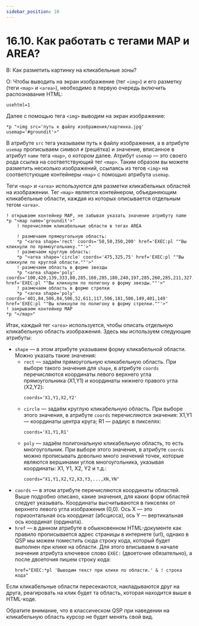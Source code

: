 ```yaml
---
sidebar_position: 10
---
```


# 16.10. Как работать с тегами MAP и AREA?
<!-- [:faq_16_10] -->

В:	 Как разметить картинку на кликабельные зоны?

О:
Чтобы выводить на экран изображение (тег `<img>`) и его разметку (теги `<map>` и `<area>`), необходимо в первую очередь включить распознавание HTML:

```qsp
usehtml=1
```
Далее с помощью тега `<img>` выводим на экран изображение:
```qsp
*p "<img src='путь к файлу изображения/картинка.jpg' usemap='#groundit'>"
```
В атрибуте `src` тега указываем путь к файлу изображения, а в атрибуте `usemap` прописываем символ `#` (решётка) и значение, вписанное в атрибут `name` тега `<map>`, о котором далее. Атрибут `usemap` — это своего рода ссылка на соответствующий тег `<map>`. Таким образом вы можете разметить несколько изображений, ссылаясь из тегов `<img>` на соответстующие контейнеры `<map>` с помощью атрибута `usemap`.

Теги `<map>` и `<area>` используются для разметки кликабельных областей на изображении. Тег `<map>` является контейнером, объединяющим кликабельные области, каждая из которых описывается отдельным тегом `<area>`.
```qsp
! открываем контейнер MAP, не забывая указать значение атрибуту name
*p "<map name='groundit'>"
	! перечисляем кликабельные области в тегах AREA

	! размечаем прямоугольную область:
	*p "<area shape='rect' coords='50,50,350,200' href='EXEC:pl ""Вы кликнули по прямоугольнику.""'>"
	! размечаем круглую область:
	*p "<area shape='circle' coords='475,325,75' href='EXEC:pl ""Вы кликнули по круглой области.""'>"
	! размечаем область в форме звезды
	*p "<area shape='poly' coords='100,420,139,333,80,285,160,285,180,240,197,285,260,285,211,327,245,420,171,360' href='EXEC:pl ""Вы кликнули по полигону в форму звезды.""'>"
	! размечаем область в форме стрелки
	*p "<area shape='poly' coords='401,84,506,84,506,52,611,117,506,181,506,149,401,149' href='EXEC:pl ""Вы кликнули по полигону в форму стрелки.""'>"
! закрываем контейнер MAP
*p "</map>"
```
Итак, каждый тег `<area>` используется, чтобы описать отдельную кликабельную область изображения. Здесь мы используем следующие атрибуты:
* `shape` — в этом атрибуте указываем форму кликабельной области. Можно указать такие значения:
	* `rect` — задаём прямоугольную кликабельную область. При выборе такого значения для `shape`, в атрибуте `coords` перечисляются координаты левого верхнего угла прямоугольника (X1,Y1) и координаты нижнего правого угла (X2,Y2):
		```
		coords='X1,Y1,X2,Y2'
		```
	* `circle` — задаём круглую кликабельную область. При выборе этого значения, в атрибуте `coords` перечисляются значения: X1,Y1 — координаты центра круга; R1 — радиус в пикселях:
		```
		coords='X1,Y1,R1'
		```
	* `poly` — задаём полигональную кликабельную область, то есть многоугольник. При выборе этого значения, в атрибуте `coords` можно прописывать довольно много значений точек, которые являются вершинами углов многоугольника, указывая координаты: X1, Y1, X2, Y2 и т.д.:
		```
		coords="X1,Y1,X2,Y2,X3,Y3,...,XN,YN"
		```
* `coords` — в этом атрибуте перечисляются координаты областей. Выше подробно описано, какие значения, для каких форм областей следует указывать. Координаты высчитываются в пикселях от верхнего левого угла изображения (0,0). Ось X — это горизонтальная ось координат (абсцисса), ось Y — вертикальная ось координат (ордината).
* `href` — в данном атрибуте в обыкновенном HTML-документе как правило прописывается адрес страницы в интернете (url), однако в QSP мы можем поместить сюда строку кода, который будет выполнен при клике на области. Для этого вписываем в начале значения атрибута ключевое слово `EXEC:` (двоеточие обязательно), а после двоеточия пишем строку кода:
	```qsp
	href="EXEC:*pl 'Выводим текст при клике по области.' & ! строка кода"
	```

Если кликабельные области пересекаются, накладываются друг на друга, реагировать на клик будет та область, которая находится выше в HTML-коде.

Обратите внимание, что в классическом QSP при наведении на кликабельную область курсор не будет менять свой вид.
